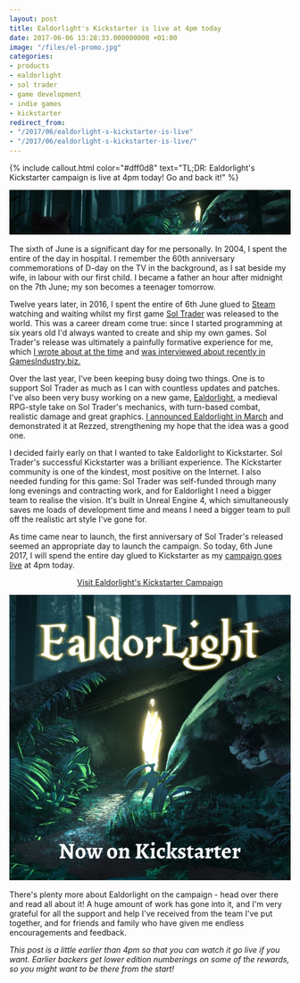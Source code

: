 ```yaml
---
layout: post
title: Ealdorlight's Kickstarter is live at 4pm today
date: 2017-06-06 13:28:33.000000000 +01:00
image: "/files/el-promo.jpg"
categories:
- products
- ealdorlight
- sol trader
- game development
- indie games
- kickstarter
redirect_from:
- "/2017/06/ealdorlight-s-kickstarter-is-live"
- "/2017/06/ealdorlight-s-kickstarter-is-live/"
---
```

{% include callout.html color="#dff0d8" text="TL;DR: Ealdorlight's Kickstarter campaign is live at 4pm today! Go and back it!" %}

![header](/assets/img/el-indiedb-header.png)

The sixth of June is a significant day for me personally. In 2004, I spent the entire of the day in hospital. I remember the 60th anniversary commemorations of D-day on the TV in the background, as I sat beside my wife, in labour with our first child. I became a father an hour after midnight on the 7th June; my son becomes a teenager tomorrow.

Twelve years later, in 2016, I spent the entire of 6th June glued to [Steam](http://store.steampowered.com/app/396680) watching and waiting whilst my first game [Sol Trader](http://store.steampowered.com/app/396680/Sol_Trader/) was released to the world. This was a career dream come true: since I started programming at six years old I'd always wanted to create and ship my own games. Sol Trader's release was ultimately a painfully formative experience for me, which [I wrote about at the time](http://chrismdp.com/2016/06/5-ways-i-screwed-up-sol-traders-launch-a-postmortem/) and [was interviewed about recently in GamesIndustry.biz.](http://www.gamesindustry.biz/articles/2017-06-05-i-was-completely-unprepared-for-releasing-a-game-in-the-modern-marketplace)

Over the last year, I've been keeping busy doing two things. One is to support Sol Trader as much as I can with countless updates and patches. I've also been very busy working on a new game, <a href='http://ealdorlight.com'>Ealdorlight</a>, a medieval RPG-style take on Sol Trader's mechanics, with turn-based combat, realistic damage and great graphics. [I announced Ealdorlight in March](http://chrismdp.com/2017/03/introducing-ealdorlight/) and demonstrated it at Rezzed, strengthening my hope that the idea was a good one.

I decided fairly early on that I wanted to take Ealdorlight to Kickstarter. Sol Trader's successful Kickstarter was a brilliant experience. The Kickstarter community is one of the kindest, most positive on the Internet. I also needed funding for this game: Sol Trader was self-funded through many long evenings and contracting work, and for Ealdorlight I need a bigger team to realise the vision. It's built in Unreal Engine 4, which simultaneously saves me loads of development time and means I need a bigger team to pull off the realistic art style I've gone for.

As time came near to launch, the first anniversary of Sol Trader's released seemed an appropriate day to launch the campaign. So today, 6th June 2017, I will spend the entire day glued to Kickstarter as my [campaign goes live](https://www.kickstarter.com/projects/chrismdp/460088710?token=b18de00d) at 4pm today.

<a class='btn btn-success' style='text-align: center; display: block' href='https://www.kickstarter.com/projects/chrismdp/460088710?token=b18de00d'>Visit Ealdorlight's Kickstarter Campaign</a>

[![kickstarter launch](/assets/img/el-promo.jpg)](https://www.kickstarter.com/projects/chrismdp/460088710?token=b18de00d)

There's plenty more about Ealdorlight on the campaign - head over there and read all about it! A huge amount of work has gone into it, and I'm very grateful for all the support and help I've received from the team I've put together, and for friends and family who have given me endless encouragements and feedback.

_This post is a little earlier than 4pm so that you can watch it go live if you want. Earlier backers get lower edition numberings on some of the rewards, so you might want to be there from the start!_
